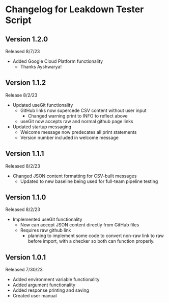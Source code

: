 # Changelog for Leakdown Tester Script
## Version 1.2.0
Released 8/7/23
- Added Google Cloud Platform functionality
	+ Thanks Ayshwarya!

## Version 1.1.2
Release 8/2/23
- Updated useGit functionality
	+ GitHub links now supercede CSV content without user input
		* Changed warning print to INFO to reflect above
	+ useGit now accepts raw and normal github page links
- Updated startup messaging
	+ Welcome message now predecates all print statements
	+ Version number included in welcome message

## Version 1.1.1
Released 8/2/23
- Changed JSON content formatting for CSV-built messages
	+ Updated to new baseline being used for full-team pipeline testing

## Version 1.1.0
Released 8/2/23
- Implemented useGit functionality 
	+ Now can accept JSON content directly from GitHub files
	+ Requires raw github link
		* planning to implement some code to convert non-raw link to raw before import, with a checker so both can function properly.

## Version 1.0.1
Released 7/30/23
- Added environment variable functionality
- Added argument functionality
- Added response printing and saving
- Created user manual
